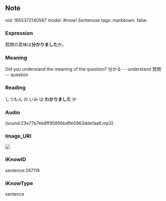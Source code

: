 ## Note
nid: 1655372140567
model: iKnow! Sentences
tags: 
markdown: false

### Expression
質問の意味は<b>分かりました</b>か。

### Meaning
Did you understand the meaning of the question?
分かる -- understand
質問 -- question

### Reading
しつもん の いみ は <b>わかりました</b> か

### Audio
[sound:23e77b7eb8ff95856bd9e5963dde1aa6.mp3]

### Image_URI
<img src="912ef705fd8e081e6a65308c58b31a54.jpg">

### iKnowID
sentence:247119

### iKnowType
sentence
